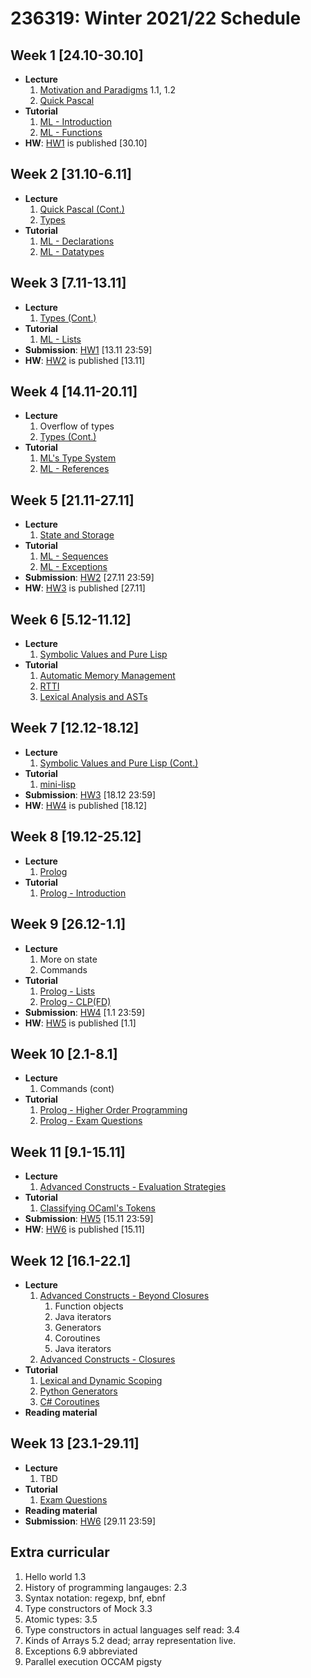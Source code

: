 # 236319: Winter 2021/22 Schedule

## Week 1 \[24.10-30.10\]
- **Lecture**
   1. [Motivation and Paradigms](?) 1.1, 1.2
   2. [Quick Pascal](?)
- **Tutorial**
   1. [ML - Introduction](tutorials/sml/introduction.md)
   2. [ML - Functions](tutorials/sml/functions.md)
- **HW**: [HW1](hw/1.md) is published \[30.10\]

## Week 2 \[31.10-6.11\]
- **Lecture**
   1. [Quick Pascal (Cont.)](?)
   2. [Types](?)
- **Tutorial**
   1. [ML - Declarations](tutorials/sml/declarations.md)
   2. [ML - Datatypes](tutorials/sml/datatypes.md)

## Week 3 \[7.11-13.11\]
- **Lecture**
   1. [Types (Cont.)](?)
- **Tutorial**
   1. [ML - Lists](tutorials/sml/lists.md)
- **Submission**: [HW1](hw/1.md) \[13.11 23:59\]
- **HW**: [HW2](hw/2.md) is published \[13.11\]

## Week 4 \[14.11-20.11\]
- **Lecture**
   1. Overflow of types
   2. [Types (Cont.)](?)
- **Tutorial**
   1. [ML's Type System](tutorials/theory/ml-type-system.md)
   2. [ML - References](tutorials/sml/ref.md)

## Week 5 \[21.11-27.11\]
- **Lecture**
   1. [State and Storage](?)
- **Tutorial**
   1. [ML - Sequences](tutorials/sml/sequences.md)
   2. [ML - Exceptions](tutorials/sml/exceptions.md)
- **Submission**: [HW2](hw/2.md) \[27.11 23:59\]
- **HW**: [HW3](hw/3.md) is published \[27.11\]

## Week 6 \[5.12-11.12\]
- **Lecture**
   1. [Symbolic Values and Pure Lisp](?)
- **Tutorial**
   1. [Automatic Memory Management](tutorials/theory/automatic-memory-management.md)
   2. [RTTI](tutorials/theory/rtti.md)
   3. [Lexical Analysis and ASTs](tutorials/theory/lexical-analysis.md)

## Week 7 \[12.12-18.12\]
- **Lecture**
   1. [Symbolic Values and Pure Lisp (Cont.)](?)
- **Tutorial**
   1. [mini-lisp](tutorials/theory/mini-lisp.md)
- **Submission**: [HW3](hw/3.md) \[18.12 23:59\]
- **HW**: [HW4](hw/4.md) is published \[18.12\]

## Week 8 \[19.12-25.12\]
- **Lecture**
   1. [Prolog](?)
- **Tutorial**
   1. [Prolog - Introduction](tutorials/prolog/introduction.md)

## Week 9 \[26.12-1.1\]
- **Lecture**
   1. More on state
   2. Commands
- **Tutorial**
   1. [Prolog - Lists](tutorials/prolog/lists.md)
   2. [Prolog - CLP(FD)](tutorials/prolog/clp.md)
- **Submission**: [HW4](hw/4.md) \[1.1 23:59\]
- **HW**: [HW5](hw/5.md) is published \[1.1\]

## Week 10 \[2.1-8.1\]
- **Lecture**
   1. Commands (cont)
- **Tutorial**
   1. [Prolog - Higher Order Programming](tutorials/prolog/higher-order.md)
   2. [Prolog - Exam Questions](tutorials/prolog/exam-questions.md)

## Week 11 \[9.1-15.11\]
- **Lecture**
   1. [Advanced Constructs - Evaluation Strategies](?)
- **Tutorial**
   1. [Classifying OCaml's Tokens](tutorials/theory/ocaml-tokens-classification.md)
- **Submission**: [HW5](hw/5.md) \[15.11 23:59\]
- **HW**: [HW6](hw/6.md) is published \[15.11\]

## Week 12 \[16.1-22.1\]
- **Lecture**
   1. [Advanced Constructs - Beyond Closures](?)
      1. Function objects 
      2. Java iterators
      3. Generators
      4. Coroutines
      5. Java iterators
   2. [Advanced Constructs - Closures](?)
- **Tutorial**
   1. [Lexical and Dynamic Scoping](tutorials/theory/scoping.md)
   2. [Python Generators](tutorials/theory/python-generators.md)
   3. [C# Coroutines](tutorials/theory/csharp-coroutines.md)
- **Reading material**

## Week 13 \[23.1-29.11\]
- **Lecture**
   1. TBD
- **Tutorial**
   1. [Exam Questions](?.md)
- **Reading material**
- **Submission**: [HW6](hw/6.md) \[29.11 23:59\]

## Extra curricular

1. Hello world 1.3
2. History of programming langauges: 2.3
3. Syntax notation: regexp, bnf, ebnf
4. Type constructors of Mock 3.3
5. Atomic types: 3.5
6. Type constructors in actual languages self read: 3.4
7. Kinds of Arrays 5.2 dead; array representation live.
8. Exceptions 6.9 abbreviated
9. Parallel execution OCCAM pigsty
